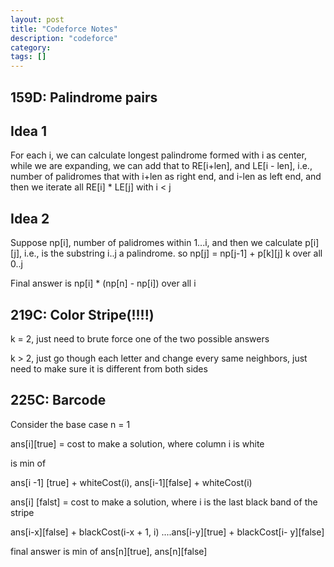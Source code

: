 ```yaml
---
layout: post
title: "Codeforce Notes"
description: "codeforce"
category: 
tags: []
---
```


159D:  Palindrome pairs
-----------

Idea 1
------
For each i, we can calculate longest palindrome formed with i as center, while we are expanding, we can add that to RE[i+len], and LE[i -
len], i.e., number of palidromes that with i+len as right end, and i-len as left end, and then we iterate all RE[i] * LE[j] with i < j

Idea 2
-----
Suppose np[i], number of palidromes within 1...i, and then we calculate p[i][j], i.e., is the substring i..j a palindrome. so np[j] =
np[j-1] + p[k][j] k over all 0..j

Final answer is np[i] * (np[n] - np[i]) over all i



219C: Color Stripe(!!!!)
---------
k = 2, just need to brute force one of the two possible answers

k > 2, just go though each letter and change every same neighbors, just need to make sure it is different from both sides


225C: Barcode
--------
Consider the base case n = 1

ans[i][true] = cost to make a solution, where column i is white

is min of 

ans[i -1] [true] + whiteCost(i),  ans[i-1][false] + whiteCost(i)

ans[i] [falst] = cost to make a solution, where i is the last black band of the stripe

ans[i-x][false] + blackCost(i-x + 1, i) ....ans[i-y][true] + blackCost[i- y][false]

final answer is min of ans[n][true], ans[n][false]

